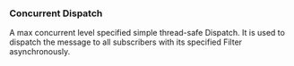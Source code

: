 ### Concurrent Dispatch
A max concurrent level specified simple thread-safe Dispatch.
It is used to dispatch the message to all subscribers with its specified Filter asynchronously.
